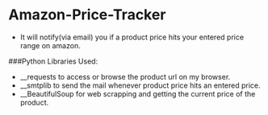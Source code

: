 # Amazon-Price-Tracker
* It will notify(via email) you if a product price hits your entered price range on amazon.   
   
###Python Libraries Used:
* __requests to access or browse the product url on my browser.   
* __smtplib to send the mail whenever product price hits an entered price.
* __BeautifulSoup for web scrapping and getting the current price of the product.
